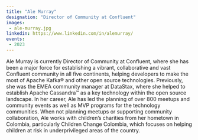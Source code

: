 ```yaml
---
title: "Ale Murray"
designation: "Director of Community at Confluent"
images:
 - ale-murray.jpg
linkedin: https://www.linkedin.com/in/alemurray/
events:
 - 2023
---
```


Ale Murray is currently Director of Community at Confluent, where she has been a major force for establishing a vibrant, collaborative and vast Confluent community in all five continents, helping developers to make the most of Apache Kafka® and other open source technologies. Previously, she was the EMEA community manager at DataStax, where she helped to establish Apache Cassandra™ as a key technology within the open source landscape. In her career, Ale has led the planning of over 800 meetups and community events as well as MVP programs for the technology communities. When not planning meetups or supporting community collaboration, Ale works with children’s charities from her hometown in Colombia, particularly Children Change Colombia, which focuses on helping children at risk in underprivileged areas of the country.